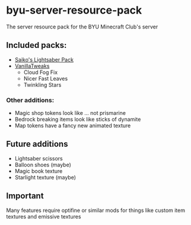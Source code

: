 # byu-server-resource-pack

The server resource pack for the BYU Minecraft Club's server

## Included packs:

- [Saiko's Lightsaber Pack](https://modrinth.com/resourcepack/saiko-lightsaber-pack)
- [VanillaTweaks](https://vanillatweaks.net/picker/resource-packs)
    - Cloud Fog Fix
    - Nicer Fast Leaves
    - Twinkling Stars

### Other additions:

 - Magic shop tokens look like ... not prismarine
 - Bedrock breaking items look like sticks of dynamite
 - Map tokens have a fancy new animated texture

## Future additions

- Lightsaber scissors
- Balloon shoes (maybe)
- Magic book texture
- Starlight texture (maybe)

## Important

Many features require optifine or similar mods for things like custom item textures and emissive textures
